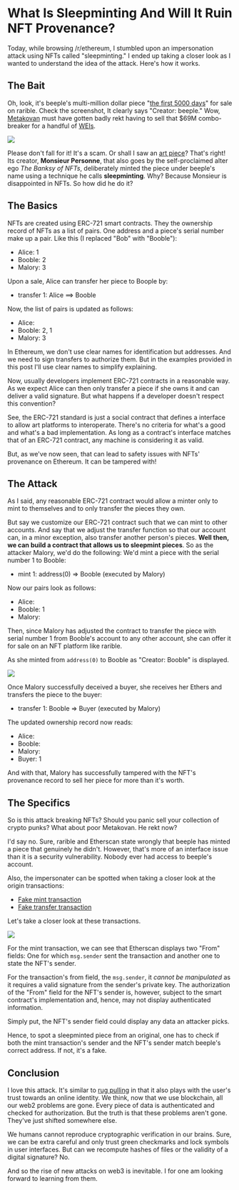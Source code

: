# What Is Sleepminting And Will It Ruin NFT Provenance?

Today, while browsing /r/ethereum, I stumbled upon an impersonation attack
using NFTs called "sleepminting." I ended up taking a closer look as I wanted
to understand the idea of the attack. Here's how it works.

## The Bait

Oh, look, it's beeple's multi-million dollar piece "[the first 5000
days](https://rarible.com/token/0x5fbbacf00ef20193a301a5ba20acf04765fb6dac:40914:0xc6b0562605d35ee710138402b878ffe6f2e23807)"
for sale on rarible. Check the screenshot, It clearly says "Creator: beeple."
Wow,
[Metakovan](https://www.reuters.com/article/uk-auction-christies-nft-buyer-idUKKBN2B42MM)
must have gotten badly rekt having to sell that $69M combo-breaker for a
handful of [WEIs](https://eth-converter.com/).

![](/assets/images/rariblesleepminting.png)

Please don't fall for it! It's a scam. Or shall I saw an [art
piece](https://nftheft.com)? That's right! Its creator, **Monsieur Personne**,
that also goes by the self-proclaimed alter ego _The Banksy of NFTs_,
deliberately minted the piece under beeple's name using a technique he calls
**sleepminting**. Why? Because Monsieur is disappointed in NFTs. So how did he
do it?

## The Basics

NFTs are created using ERC-721 smart contracts. They the ownership record of
NFTs as a list of pairs. One address and a piece's serial number make up a
pair. Like this (I replaced "Bob" with "Booble"):

- Alice: 1
- Booble: 2
- Malory: 3

Upon a sale, Alice can transfer her piece to Boople by:

- transfer 1: Alice ==> Booble

Now, the list of pairs is updated as follows:

- Alice:
- Booble: 2, 1
- Malory: 3

In Ethereum, we don't use clear names for identification but addresses. And we
need to sign transfers to authorize them. But in the examples provided in this
post I'll use clear names to simplify explaining.

Now, usually developers implement ERC-721 contracts in a reasonable way. As we
expect Alice can then only transfer a piece if she owns it and can deliver a
valid signature. But what happens if a developer doesn't respect this
convention?

See, the ERC-721 standard is just a social contract that defines a interface to
allow art platforms to interoperate. There's no criteria for what's a good and
what's a bad implementation. As long as a contract's interface matches that of
an ERC-721 contract, any machine is considering it as valid.

But, as we've now seen, that can lead to safety issues with NFTs' provenance on
Ethereum. It can be tampered with!

## The Attack

As I said, any reasonable ERC-721 contract would allow a minter only to mint to
themselves and to only transfer the pieces they own.

But say we customize our ERC-721 contract such that we can mint to other
accounts. And say that we adjust the transfer function so that our account can,
in a minor exception, also transfer another person's pieces. **Well then, we
can build a contract that allows us to sleepmint pieces**. So as the attacker
Malory, we'd do the following: We'd mint a piece with the serial number 1 to
Booble:

- mint 1: address(0) => Booble (executed by Malory)

Now our pairs look as follows:

- Alice:
- Booble: 1
- Malory:

Then, since Malory has adjusted the contract to transfer the piece with serial
number 1 from Booble's account to any other account, she can offer it for sale
on an NFT platform like rarible.

As she minted from `address(0)` to Booble as "Creator: Booble" is displayed.

![](/assets/images/rariblesleepminting.png)

Once Malory successfully deceived a buyer, she receives her Ethers and
transfers the piece to the buyer:

- transfer 1: Booble => Buyer (executed by Malory)

The updated ownership record now reads:

- Alice:
- Booble:
- Malory:
- Buyer: 1

And with that, Malory has successfully tampered with the NFT's provenance
record to sell her piece for more than it's worth.

## The Specifics

So is this attack breaking NFTs? Should you panic sell your collection of
crypto punks? What about poor Metakovan. He rekt now?

I'd say no. Sure, rarible and Etherscan state wrongly that beeple has minted a
piece that genuinely he didn't. However, that's more of an interface issue than
it is a security vulnerability. Nobody ever had access to beeple's account.

Also, the impersonater can be spotted when taking a closer look at the origin
transactions:

- [Fake mint transaction](https://etherscan.io/tx/0x57f23fde8e4221174cfb1baf68a87858167fec228d9b32952532e40c367ef04e)
- [Fake transfer transaction](https://etherscan.io/tx/0x57f23fde8e4221174cfb1baf68a87858167fec228d9b32952532e40c367ef04e)

Let's take a closer look at these transactions.

![](/assets/images/etherscansleepminting.png)

For the mint transaction, we can see that Etherscan displays two "From" fields:
One for which `msg.sender` sent the transaction and another one to state the
NFT's sender.

For the transaction's from field, the `msg.sender`, it _cannot be manipulated_
as it requires a valid signature from the sender's private key. The
authorization of the "From" field for the NFT's sender is, however, subject to
the smart contract's implementation and, hence, may not display authenticated
information.

Simply put, the NFT's sender field could display any data an attacker picks.

Hence, to spot a sleepminted piece from an original, one has to check if both
the mint transaction's sender and the NFT's sender match beeple's correct
address. If not, it's a fake.

## Conclusion

I love this attack. It's similar to [rug pulling](https://rugpullindex.com) in
that it also plays with the user's trust towards an online identity. We think,
now that we use blockchain, all our web2 problems are gone. Every piece of data
is authenticated and checked for authorization. But the truth is that these
problems aren't gone. They've just shifted somewhere else.

We humans cannot reproduce cryptographic verification in our brains. Sure, we
can be extra careful and only trust green checkmarks and lock symbols in user
interfaces. But can we recompute hashes of files or the validity of a digital
signature? No.

And so the rise of new attacks on web3 is inevitable. I for one am looking
forward to learning from them.
